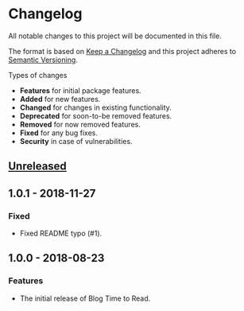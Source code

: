 # Changelog
All notable changes to this project will be documented in this file.

The format is based on [Keep a Changelog](http://keepachangelog.com/en/1.0.0/)
and this project adheres to [Semantic Versioning](http://semver.org/spec/v2.0.0.html).

Types of changes

* **Features** for initial package features.
* **Added** for new features.
* **Changed** for changes in existing functionality.
* **Deprecated** for soon-to-be removed features.
* **Removed** for now removed features.
* **Fixed** for any bug fixes.
* **Security** in case of vulnerabilities.

## [Unreleased]

## 1.0.1 - 2018-11-27

### Fixed
* Fixed README typo (#1).

## 1.0.0 - 2018-08-23

### Features
* The initial release of Blog Time to Read.

[Unreleased]: https://github.com/GinoPane/oc-blogtimetoread-plugin/compare/v1.0.1...HEAD
